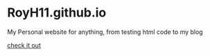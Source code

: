 # RoyH11.github.io
My Personal website for anything, from testing html code to my blog

[check it out ](https://royh11.github.io/)

